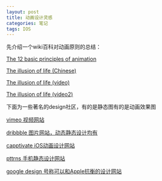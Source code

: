 ```yaml
---
layout: post
title: 动画设计灵感
categories: 笔记
tags: IOS
---
```


先介绍一个wiki百科对动画原则的总结：

[The 12 basic principles of animation](https://en.wikipedia.org/wiki/12_basic_principles_of_animation#External_links)

[The illusion of life (Chinese)](http://www.jianshu.com/p/1858a8733ba3)

[The illusion of life (video)](https://vimeo.com/93206523)

[The illusion of life (video2)](../video/the_illusion_of_life.html)


下面为一些著名的design社区，有的是静态图有的是动画效果图

[vimeo 视频网站](https://vimeo.com/)

[dribbble 图片网站，动态静态设计均有](https://dribbble.com/)

[capptivate iOS动画设计网站](http://capptivate.co/)

[pttrns 手机静态设计网站](http://pttrns.com/)

[google design 号称可以和Apple抗衡的设计网站](http://www.google.com/design/spec/animation/authentic-motion.html)